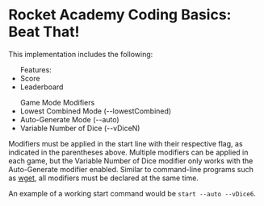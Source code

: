 # Rocket Academy Coding Basics: Beat That!

This implementation includes the following:

<ul> Features:
  <li> Score </li>
  <li> Leaderboard </li>
</ul>

<ul> Game Mode Modifiers
  <li> Lowest Combined Mode			(--lowestCombined)</li>
  <li> Auto-Generate Mode 			(--auto)</li>
  <li> Variable Number of Dice 		(--vDiceN)</li>
</ul>

Modifiers must be applied in the start line with their respective flag, as indicated in the parentheses above. Multiple modifiers can be applied in each game, but the Variable Number of Dice modifier only works with the Auto-Generate modifier enabled. Similar to command-line programs such as [wget](https://www.gnu.org/software/wget/), all modifiers must be declared at the same time. 

An example of a working start command would be `start --auto --vDice6`.
